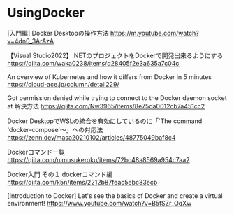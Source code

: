 # UsingDocker
[入門編] Docker Desktopの操作方法
https://m.youtube.com/watch?v=4dn0_3ArAzA

【Visual Studio2022】.NETのプロジェクトをDockerで開発出来るようにする
https://qiita.com/waka0238/items/d28405f2e3a635a7c04c

An overview of Kubernetes and how it differs from Docker in 5 minutes
https://cloud-ace.jp/column/detail229/

Got permission denied while trying to connect to the Docker daemon socket at 解決方法
https://qiita.com/Nw3965/items/8e75da0012cb7a451cc2

Docker DesktopでWSLの統合を有効にしているのに「`The command 'docker-compose'～」への対応法
https://zenn.dev/masa20210102/articles/48775049baf8c4

Dockerコマンド一覧
https://qiita.com/nimusukeroku/items/72bc48a8569a954c7aa2

Docker入門 その１ dockerコマンド編
https://qiita.com/k5n/items/2212b87feac5ebc33ecb

[Introduction to Docker] Let's see the basics of Docker and create a virtual environment!
https://www.youtube.com/watch?v=B5tSZr_QqXw

